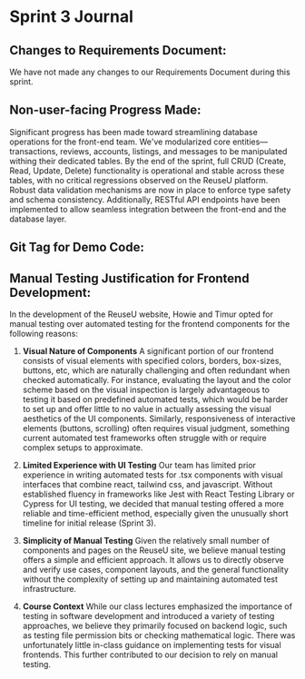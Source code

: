 # Sprint 3 Journal 


## Changes to Requirements Document: 
We have not made any changes to our Requirements Document during this sprint. 


## Non-user-facing Progress Made: 
Significant progress has been made toward streamlining database operations for the front-end team. We've modularized core entities—transactions, reviews, accounts, listings, and messages to be manipulated withing their dedicated tables. By the end of the sprint, full CRUD (Create, Read, Update, Delete) functionality is operational and stable across these tables, with no critical regressions observed on the ReuseU platform. Robust data validation mechanisms are now in place to enforce type safety and schema consistency. Additionally, RESTful API endpoints have been implemented to allow seamless integration between the front-end and the database layer. 


## Git Tag for Demo Code: 
<!-- put in the last git tag we’ll use for demo code here  -->

## Manual Testing Justification for Frontend Development: 
In the development of the ReuseU website, Howie and Timur opted for manual testing over automated testing for the frontend components for the following reasons: 

1. **Visual Nature of Components**
A significant portion of our frontend consists of visual elements with specified colors, borders, box-sizes, buttons, etc, which are naturally challenging and often redundant when checked automatically. For instance, evaluating the layout and the color scheme based on the visual inspection is largely advantageous to testing it based on predefined automated tests, which would be harder to set up and offer little to no value in actually assessing the visual aesthetics of the UI components. Similarly, responsiveness of interactive elements (buttons, scrolling) often requires visual judgment, something current automated test frameworks often struggle with or require complex setups to approximate. 

2. **Limited Experience with UI Testing**
Our team has limited prior experience in writing automated tests for .tsx components with visual interfaces that combine react, tailwind css, and javascript. Without established fluency in frameworks like Jest with React Testing Library or Cypress for UI testing, we decided that manual testing offered a more reliable and time-efficient method, especially given the unusually short timeline for initial release (Sprint 3). 

3. **Simplicity of Manual Testing**
Given the relatively small number of components and pages on the ReuseU site, we believe manual testing offers a simple and efficient approach. It allows us to directly observe and verify use cases, component layouts, and the general functionality without the complexity of setting up and maintaining automated test infrastructure. 

4. **Course Context**
While our class lectures emphasized the importance of testing in software development and introduced a variety of testing approaches, we believe they primarily focused on backend logic, such as testing file permission bits or checking mathematical logic. There was unfortunately little in-class guidance on implementing tests for visual frontends. This further contributed to our decision to rely on manual testing. 